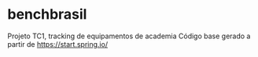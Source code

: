 # benchbrasil
Projeto TC1, tracking de equipamentos de academia
Código base gerado a partir de https://start.spring.io/

